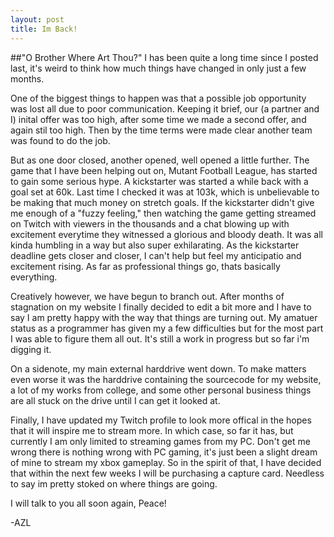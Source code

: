 ```yaml
---
layout: post
title: Im Back!
---
```


##"O Brother Where Art Thou?"
I has been quite a long time since I posted last, it's weird to think how much things have
changed in only just a few months.

One of the biggest things to happen was that a possible job opportunity was lost all due
to poor communication. Keeping it brief, our (a partner and I) inital offer was too high,
after some time we made a second offer, and again stil too high. Then by the time terms
were made clear another team was found to do the job.

But as one door closed, another opened, well opened a little further. The game that I have
been helping out on, Mutant Football League, has started to gain some serious hype. A kickstarter
was started a while back with a goal set at 60k. Last time I checked it was at 103k, which is 
unbelievable to be making that much money on stretch goals. If the kickstarter didn't give me 
enough of a "fuzzy feeling," then watching the game getting streamed on Twitch with viewers in 
the thousands and a chat blowing up with excitement everytime they witnessed a glorious and bloody
death. It was all kinda humbling in a way but also super exhilarating. As the kickstarter deadline
gets closer and closer, I can't help but feel my anticipatio and excitement rising. As far as 
professional things go, thats basically everything.

Creatively however, we have begun to branch out. After months of stagnation on my website
I finally decided to edit a bit more and I have to say I am pretty happy with the way
that things are turning out. My amatuer status as a programmer has given my a few difficulties
but for the most part I was able to figure them all out. It's still a work in progress but 
so far i'm digging it.

On a sidenote, my main external harddrive went down. To make matters even worse it was the 
harddrive containing the sourcecode for my website, a lot of my works from college, and some
other personal business things are all stuck on the drive until I can get it looked at.

Finally, I have updated my Twitch profile to look more offical in the hopes that it will
inspire me to stream more. In which case, so far it has, but currently I am only limited to
streaming games from my PC. Don't get me wrong there is nothing wrong with PC gaming, it's 
just been a slight dream of mine to stream my xbox gameplay. So in the spirit of that, I have
decided that within the next few weeks I will be purchasing a capture card. Needless to say
im pretty stoked on where things are going.

I will talk to you all soon again, Peace!

-AZL
